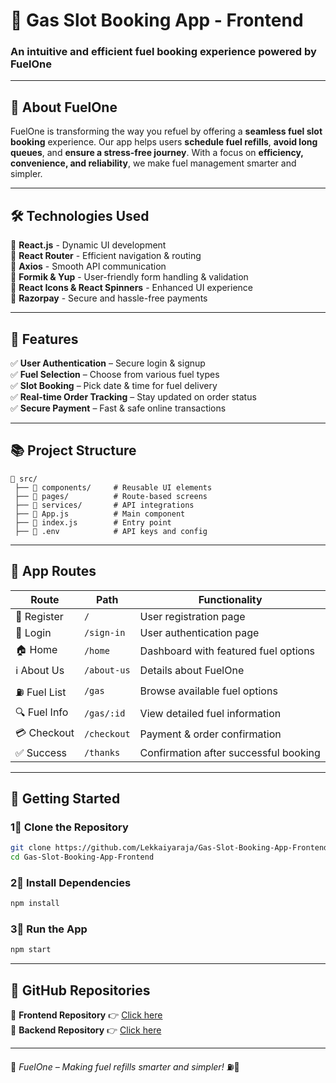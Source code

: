 # 🚀 Gas Slot Booking App - Frontend  

### **An intuitive and efficient fuel booking experience powered by FuelOne**  

---

## 🌟 About FuelOne  

FuelOne is transforming the way you refuel by offering a **seamless fuel slot booking** experience. Our app helps users **schedule fuel refills**, **avoid long queues**, and **ensure a stress-free journey**. With a focus on **efficiency, convenience, and reliability**, we make fuel management smarter and simpler.  

---

## 🛠️ Technologies Used  

🔹 **React.js** - Dynamic UI development  
🔹 **React Router** - Efficient navigation & routing  
🔹 **Axios** - Smooth API communication  
🔹 **Formik & Yup** - User-friendly form handling & validation  
🔹 **React Icons & React Spinners** - Enhanced UI experience  
🔹 **Razorpay** - Secure and hassle-free payments  

---

## 🚀 Features  

✅ **User Authentication** – Secure login & signup  
✅ **Fuel Selection** – Choose from various fuel types  
✅ **Slot Booking** – Pick date & time for fuel delivery  
✅ **Real-time Order Tracking** – Stay updated on order status  
✅ **Secure Payment** – Fast & safe online transactions  

---

## 📚 Project Structure  

```
📂 src/
 ├── 📁 components/     # Reusable UI elements
 ├── 📁 pages/          # Route-based screens
 ├── 📁 services/       # API integrations
 ├── 📄 App.js          # Main component
 ├── 📄 index.js        # Entry point
 ├── 📄 .env            # API keys and config
```

---

## 🔗 App Routes  

| **Route**      | **Path**       | **Functionality**                               |
|---------------|---------------|-----------------------------------------------|
| 📝 Register   | `/`           | User registration page                         |
| 🔐 Login      | `/sign-in`    | User authentication page                       |
| 🏠 Home       | `/home`       | Dashboard with featured fuel options           |
| ℹ️ About Us   | `/about-us`   | Details about FuelOne                          |
| ⛽ Fuel List  | `/gas`        | Browse available fuel options                  |
| 🔍 Fuel Info  | `/gas/:id`    | View detailed fuel information                 |
| 💳 Checkout   | `/checkout`   | Payment & order confirmation                   |
| ✅ Success    | `/thanks`     | Confirmation after successful booking          |

---

## 🚀 Getting Started  

### 1⃣ Clone the Repository  
```bash
git clone https://github.com/Lekkaiyaraja/Gas-Slot-Booking-App-Frontend.git
cd Gas-Slot-Booking-App-Frontend
```

### 2⃣ Install Dependencies  
```bash
npm install
```

### 3⃣ Run the App  
```bash
npm start
```

---

## 🔗 GitHub Repositories  

🔹 **Frontend Repository** 👉 [Click here](https://github.com/Lekkaiyaraja/Gas-Slot-Booking-App-Frontend)  
🔹 **Backend Repository** 👉 [Click here](https://github.com/Lekkaiyaraja/Gas-Slot-Booking-App-Backend.git)  

---

📌 *FuelOne – Making fuel refills smarter and simpler!* ⛽🚗  

